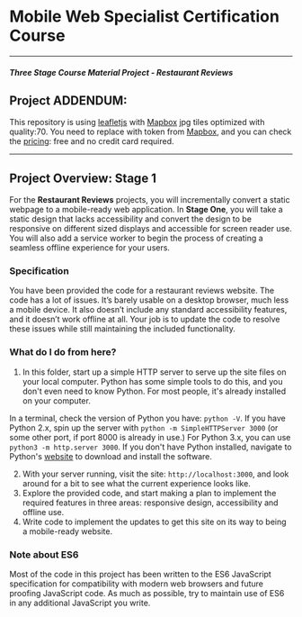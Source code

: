 # Mobile Web Specialist Certification Course
---
#### _Three Stage Course Material Project - Restaurant Reviews_

## Project ADDENDUM:

This repository is using [leafletjs](https://leafletjs.com/) with [Mapbox](https://www.mapbox.com/) jpg tiles optimized with quality:70.
You need to replace <your MAPBOX API KEY HERE> with token from [Mapbox](https://www.mapbox.com/), and you can check the [pricing](https://www.mapbox.com/pricing/): free and no credit card required.

---

## Project Overview: Stage 1

For the **Restaurant Reviews** projects, you will incrementally convert a static webpage to a mobile-ready web application. In **Stage One**, you will take a static design that lacks accessibility and convert the design to be responsive on different sized displays and accessible for screen reader use. You will also add a service worker to begin the process of creating a seamless offline experience for your users.

### Specification

You have been provided the code for a restaurant reviews website. The code has a lot of issues. It’s barely usable on a desktop browser, much less a mobile device. It also doesn’t include any standard accessibility features, and it doesn’t work offline at all. Your job is to update the code to resolve these issues while still maintaining the included functionality. 

### What do I do from here?

1. In this folder, start up a simple HTTP server to serve up the site files on your local computer. Python has some simple tools to do this, and you don't even need to know Python. For most people, it's already installed on your computer. 

In a terminal, check the version of Python you have: `python -V`. If you have Python 2.x, spin up the server with `python -m SimpleHTTPServer 3000` (or some other port, if port 8000 is already in use.) For Python 3.x, you can use `python3 -m http.server 3000`. If you don't have Python installed, navigate to Python's [website](https://www.python.org/) to download and install the software.

2. With your server running, visit the site: `http://localhost:3000`, and look around for a bit to see what the current experience looks like.
3. Explore the provided code, and start making a plan to implement the required features in three areas: responsive design, accessibility and offline use.
4. Write code to implement the updates to get this site on its way to being a mobile-ready website.

### Note about ES6

Most of the code in this project has been written to the ES6 JavaScript specification for compatibility with modern web browsers and future proofing JavaScript code. As much as possible, try to maintain use of ES6 in any additional JavaScript you write. 
